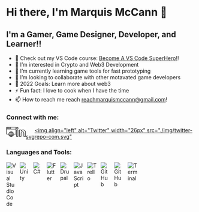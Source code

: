 # Hi there, I'm Marquis McCann 👋 

## I'm a Gamer, Game Designer, Developer, and Learner!!

- 🔭 Check out my VS Code course: [Become A VS Code SuperHero!][course]!
- 👀 I’m interested in Crypto and Web3 Development
- 🌱 I’m currently learning game tools for fast prototyping
- 👯 I’m looking to collaborate with other motavated game developers
- 🥅 2022 Goals: Learn more about web3
- ⚡ Fun fact: I love to cook when I have the time
- 📫 How to reach me reach [reachmarquismccann@gmail.com][Email]!

### Connect with me:

[<img align="left" alt="Browser" width="26px" src="./img/browser-website-svgrepo-com.svg" />](https://marquismccann56.wixsite.com/website#gh-light-mode-only)
&nbsp;&nbsp;
[<img align="left" alt="Linkedin" width="26px" src="./img/linkedin-svgrepo-com.svg" />](https://twitter.com/MarMar0725#gh-light-mode-only)
&nbsp;&nbsp;
[<img align="left" alt="Twitter" width="26px" src="./img/twitter-svgrepo-com.svg"](https://www.linkedin.com/in/marquis-mccann-8297a6174/#gh-light-mode-only)

### Languages and Tools:

[<img align="left" alt="Visual Studio Code" width="26px" src="https://cdn.jsdelivr.net/gh/devicons/devicon/icons/vscode/vscode-original.svg" style="padding-right:10px;" />][VSCode]
[<img align="left" alt="Unity" width="26px" src="https://cdn.jsdelivr.net/gh/devicons/devicon/icons/unity/unity-original.svg" style="padding-right:10px;" />][Unity]
[<img align="left" alt="C#" width="26px" src="https://cdn.jsdelivr.net/gh/devicons/devicon/icons/csharp/csharp-original.svg" style="padding-right:10px;" />][C#]
[<img align="left" alt="Flutter" width="26px" src="https://cdn.jsdelivr.net/gh/devicons/devicon/icons/flutter/flutter-original.svg" style="padding-right:10px;" />][Flutter]
[<img align="left" alt="Drupal" width="26px" src="https://cdn.jsdelivr.net/gh/devicons/devicon/icons/drupal/drupal-original.svg" style="padding-right:10px;" />][Drupal]
[<img align="left" alt="JavaScript" width="26px" src="https://cdn.jsdelivr.net/gh/devicons/devicon/icons/javascript/javascript-original.svg" style="padding-right:10px;" />][JavaScript]
[<img align="left" alt="Trello" width="26px" src="https://cdn.jsdelivr.net/gh/devicons/devicon/icons/trello/trello-plain.svg" style="padding-right:10px;" />][Trello]
[<img align="left" alt="GitHub" width="26px" src="https://user-images.githubusercontent.com/3369400/139447912-e0f43f33-6d9f-45f8-be46-2df5bbc91289.png" style="padding-right:10px;" />](https://github.com/#gh-dark-mode-only)
[<img align="left" alt="GitHub" width="26px" src="https://user-images.githubusercontent.com/3369400/139448065-39a229ba-4b06-434b-bc67-616e2ed80c8f.png" style="padding-right:10px;" />](https://github.com/#gh-light-mode-only)
[<img align="left" alt="Terminal" width="26px" src="./img/terminal-light.svg" />](https://en.wikipedia.org/wiki/Windows_Terminal#gh-light-mode-only)

<br />
<br />

[website]: https://marquismccann56.wixsite.com/website
[Unity]: https://unity.com/
[C#]: https://docs.microsoft.com/en-us/dotnet/csharp/
[Flutter]: https://flutter.dev/?gclid=Cj0KCQjwzLCVBhD3ARIsAPKYTcTPQu8SBdoRn0nFv2kvI8BRMT1B46cQrU9g5gyRrXdzcs_Gk9sq7SoaAi-BEALw_wcB&gclsrc=aw.ds
[Drupal]: https://www.drupal.org/
[JavaScript]: https://www.javascript.com/
[Github]: https://github.com/
[VSCode]: https://code.visualstudio.com/
[Trello]: https://trello.com/
[Jira]: https://www.atlassian.com/software/jira?&aceid=&adposition=&adgroup=56999361780&campaign=1439934479&creative=542638230149&device=c&keyword=jira&matchtype=e&network=g&placement=&ds_kids=p34164036185&ds_e=GOOGLE&ds_eid=700000001558501&ds_e1=GOOGLE&gclid=Cj0KCQjwzLCVBhD3ARIsAPKYTcQzK84_abpvD4AuEDr5qCEcwcm1wK4gSdTL9dDsRVbxMTawdw6DokYaAqx0EALw_wcB&gclsrc=aw.ds
[course]: http://vsCodeHero.com
[twitter]: https://twitter.com/MarMar0725
[linkedin]: https://www.linkedin.com/in/marquis-mccann-8297a6174/
[Email]: reachmarquismccann@gmail.com

